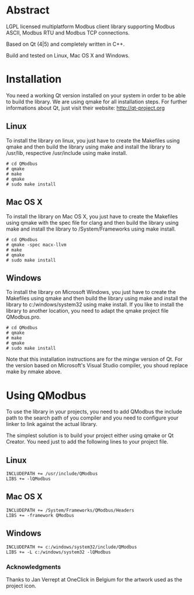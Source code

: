 # Abstract
LGPL licensed multiplatform Modbus client library supporting Modbus ASCII, Modbus RTU and Modbus TCP connections. 

Based on Qt (4|5) and completely written in C++. 

Build and tested on Linux, Mac OS X and Windows.

# Installation
You need a working Qt version installed on your system in order to be able to build the library. We are using qmake for all installation steps. For further informations about Qt, just visit their website: http://qt-project.org

## Linux
To install the library on linux, you just have to create the Makefiles using qmake and then build the library using make and install the library to /usr/lib, respective /usr/include using make install.

    # cd QModbus
    # qmake
    # make 
    # qmake
    # sudo make install

## Mac OS X
To install the library on Mac OS X, you just have to create the Makefiles using qmake with the spec file for clang and then build the library using make and install the library to /System/Frameworks using make install.

    # cd QModbus
    # qmake -spec macx-llvm
    # make 
    # qmake
    # sudo make install

## Windows
To install the library on Microsoft Windows, you just have to create the Makefiles using qmake and then build the library using make and install the library to c:/windows/system32 using make install. If you like to install the library to another location, you need to adapt the qmake project file QModbus.pro.

    # cd QModbus
    # qmake
    # make
    # qmake
    # sudo make install

Note that this installation instructions are for the mingw version of Qt. For the version based on Microsoft's Visual Studio compiler, you shoud replace make by nmake above.

# Using QModbus
To use the library in your projects, you need to add QModbus the include path to the search path of you compiler and you need to configure your linker to link against the actual library.

The simplest solution is to build your project either using qmake or Qt Creator. You need just to add the following lines to your project file.

## Linux

    INCLUDEPATH += /usr/include/QModbus
    LIBS += -lQModbus

## Mac OS X

    INCLUDEPATH += /System/Frameworks/QModbus/Headers
    LIBS += -framework QModbus
    
## Windows

    INCLUDEPATH += c:/windows/system32/include/QModbus
    LIBS += -L c:/windows/system32 -lQModbus

### Acknowledgments

Thanks to Jan Verrept at OneClick in Belgium for the artwork used as the project icon.
